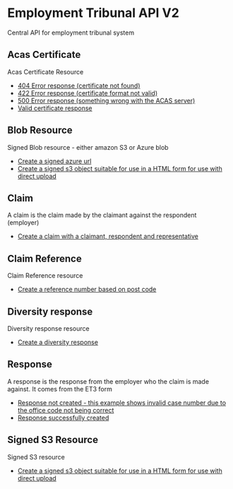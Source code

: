# Employment Tribunal API V2
Central API for employment tribunal system

## Acas Certificate

Acas Certificate Resource

* [404 Error response (certificate not found)](acas_certificate/404_error_response_(certificate_not_found).md)
* [422 Error response (certificate format not valid)](acas_certificate/422_error_response_(certificate_format_not_valid).md)
* [500 Error response (something wrong with the ACAS server)](acas_certificate/500_error_response_(something_wrong_with_the_acas_server).md)
* [Valid certificate response](acas_certificate/valid_certificate_response.md)

## Blob Resource

Signed Blob resource - either amazon S3 or Azure blob

* [Create a signed azure url](blob_resource/create_a_signed_azure_url.md)
* [Create a signed s3 object suitable for use in a HTML form for use with direct upload](blob_resource/create_a_signed_s3_object_suitable_for_use_in_a_html_form_for_use_with_direct_upload.md)

## Claim

A claim is the claim made by the claimant against the respondent (employer)

* [Create a claim with a claimant, respondent and representative](claim/create_a_claim_with_a_claimant,_respondent_and_representative.md)

## Claim Reference

Claim Reference resource

* [Create a reference number based on post code](claim_reference/create_a_reference_number_based_on_post_code.md)

## Diversity response

Diversity response resource

* [Create a diversity response](diversity_response/create_a_diversity_response.md)

## Response

A response is the response from the employer who the claim is made against.  It comes from the ET3 form

* [Response not created - this example shows invalid case number due to the office code not being correct](response/response_not_created_-_this_example_shows_invalid_case_number_due_to_the_office_code_not_being_correct.md)
* [Response successfully created](response/response_successfully_created.md)

## Signed S3 Resource

Signed S3 resource

* [Create a signed s3 object suitable for use in a HTML form for use with direct upload](signed_s3_resource/create_a_signed_s3_object_suitable_for_use_in_a_html_form_for_use_with_direct_upload.md)

